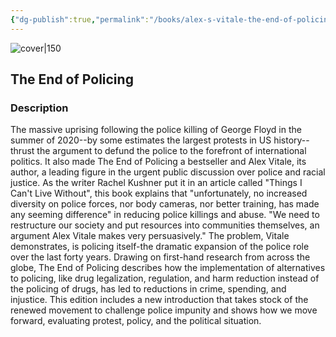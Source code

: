 ```yaml
---
{"dg-publish":true,"permalink":"/books/alex-s-vitale-the-end-of-policing/","title":"\"The End of Policing\"","tags":["non-fiction","history","politics","sociopolitical"]}
---
```




![cover|150](http://books.google.com/books/content?id=ym6-EAAAQBAJ&printsec=frontcover&img=1&zoom=1&edge=curl&source=gbs_api)

## The End of Policing

### Description

The massive uprising following the police killing of George Floyd in the summer of 2020--by some estimates the largest protests in US history--thrust the argument to defund the police to the forefront of international politics. It also made The End of Policing a bestseller and Alex Vitale, its author, a leading figure in the urgent public discussion over police and racial justice. As the writer Rachel Kushner put it in an article called "Things I Can't Live Without", this book explains that "unfortunately, no increased diversity on police forces, nor body cameras, nor better training, has made any seeming difference" in reducing police killings and abuse. "We need to restructure our society and put resources into communities themselves, an argument Alex Vitale makes very persuasively." The problem, Vitale demonstrates, is policing itself-the dramatic expansion of the police role over the last forty years. Drawing on first-hand research from across the globe, The End of Policing describes how the implementation of alternatives to policing, like drug legalization, regulation, and harm reduction instead of the policing of drugs, has led to reductions in crime, spending, and injustice. This edition includes a new introduction that takes stock of the renewed movement to challenge police impunity and shows how we move forward, evaluating protest, policy, and the political situation.
```